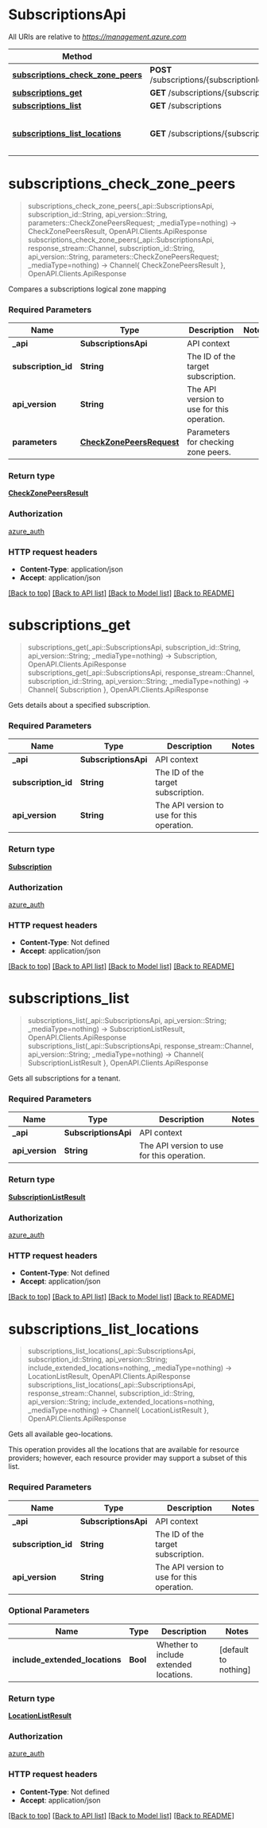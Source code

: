 # SubscriptionsApi

All URIs are relative to *https://management.azure.com*

Method | HTTP request | Description
------------- | ------------- | -------------
[**subscriptions_check_zone_peers**](SubscriptionsApi.md#subscriptions_check_zone_peers) | **POST** /subscriptions/{subscriptionId}/providers/Microsoft.Resources/checkZonePeers/ | 
[**subscriptions_get**](SubscriptionsApi.md#subscriptions_get) | **GET** /subscriptions/{subscriptionId} | 
[**subscriptions_list**](SubscriptionsApi.md#subscriptions_list) | **GET** /subscriptions | 
[**subscriptions_list_locations**](SubscriptionsApi.md#subscriptions_list_locations) | **GET** /subscriptions/{subscriptionId}/locations | Gets all available geo-locations.


# **subscriptions_check_zone_peers**
> subscriptions_check_zone_peers(_api::SubscriptionsApi, subscription_id::String, api_version::String, parameters::CheckZonePeersRequest; _mediaType=nothing) -> CheckZonePeersResult, OpenAPI.Clients.ApiResponse <br/>
> subscriptions_check_zone_peers(_api::SubscriptionsApi, response_stream::Channel, subscription_id::String, api_version::String, parameters::CheckZonePeersRequest; _mediaType=nothing) -> Channel{ CheckZonePeersResult }, OpenAPI.Clients.ApiResponse



Compares a subscriptions logical zone mapping

### Required Parameters

Name | Type | Description  | Notes
------------- | ------------- | ------------- | -------------
 **_api** | **SubscriptionsApi** | API context | 
**subscription_id** | **String** | The ID of the target subscription. |
**api_version** | **String** | The API version to use for this operation. |
**parameters** | [**CheckZonePeersRequest**](CheckZonePeersRequest.md) | Parameters for checking zone peers. |

### Return type

[**CheckZonePeersResult**](CheckZonePeersResult.md)

### Authorization

[azure_auth](../README.md#azure_auth)

### HTTP request headers

 - **Content-Type**: application/json
 - **Accept**: application/json

[[Back to top]](#) [[Back to API list]](../README.md#api-endpoints) [[Back to Model list]](../README.md#models) [[Back to README]](../README.md)

# **subscriptions_get**
> subscriptions_get(_api::SubscriptionsApi, subscription_id::String, api_version::String; _mediaType=nothing) -> Subscription, OpenAPI.Clients.ApiResponse <br/>
> subscriptions_get(_api::SubscriptionsApi, response_stream::Channel, subscription_id::String, api_version::String; _mediaType=nothing) -> Channel{ Subscription }, OpenAPI.Clients.ApiResponse



Gets details about a specified subscription.

### Required Parameters

Name | Type | Description  | Notes
------------- | ------------- | ------------- | -------------
 **_api** | **SubscriptionsApi** | API context | 
**subscription_id** | **String** | The ID of the target subscription. |
**api_version** | **String** | The API version to use for this operation. |

### Return type

[**Subscription**](Subscription.md)

### Authorization

[azure_auth](../README.md#azure_auth)

### HTTP request headers

 - **Content-Type**: Not defined
 - **Accept**: application/json

[[Back to top]](#) [[Back to API list]](../README.md#api-endpoints) [[Back to Model list]](../README.md#models) [[Back to README]](../README.md)

# **subscriptions_list**
> subscriptions_list(_api::SubscriptionsApi, api_version::String; _mediaType=nothing) -> SubscriptionListResult, OpenAPI.Clients.ApiResponse <br/>
> subscriptions_list(_api::SubscriptionsApi, response_stream::Channel, api_version::String; _mediaType=nothing) -> Channel{ SubscriptionListResult }, OpenAPI.Clients.ApiResponse



Gets all subscriptions for a tenant.

### Required Parameters

Name | Type | Description  | Notes
------------- | ------------- | ------------- | -------------
 **_api** | **SubscriptionsApi** | API context | 
**api_version** | **String** | The API version to use for this operation. |

### Return type

[**SubscriptionListResult**](SubscriptionListResult.md)

### Authorization

[azure_auth](../README.md#azure_auth)

### HTTP request headers

 - **Content-Type**: Not defined
 - **Accept**: application/json

[[Back to top]](#) [[Back to API list]](../README.md#api-endpoints) [[Back to Model list]](../README.md#models) [[Back to README]](../README.md)

# **subscriptions_list_locations**
> subscriptions_list_locations(_api::SubscriptionsApi, subscription_id::String, api_version::String; include_extended_locations=nothing, _mediaType=nothing) -> LocationListResult, OpenAPI.Clients.ApiResponse <br/>
> subscriptions_list_locations(_api::SubscriptionsApi, response_stream::Channel, subscription_id::String, api_version::String; include_extended_locations=nothing, _mediaType=nothing) -> Channel{ LocationListResult }, OpenAPI.Clients.ApiResponse

Gets all available geo-locations.

This operation provides all the locations that are available for resource providers; however, each resource provider may support a subset of this list.

### Required Parameters

Name | Type | Description  | Notes
------------- | ------------- | ------------- | -------------
 **_api** | **SubscriptionsApi** | API context | 
**subscription_id** | **String** | The ID of the target subscription. |
**api_version** | **String** | The API version to use for this operation. |

### Optional Parameters

Name | Type | Description  | Notes
------------- | ------------- | ------------- | -------------
 **include_extended_locations** | **Bool** | Whether to include extended locations. | [default to nothing]

### Return type

[**LocationListResult**](LocationListResult.md)

### Authorization

[azure_auth](../README.md#azure_auth)

### HTTP request headers

 - **Content-Type**: Not defined
 - **Accept**: application/json

[[Back to top]](#) [[Back to API list]](../README.md#api-endpoints) [[Back to Model list]](../README.md#models) [[Back to README]](../README.md)

